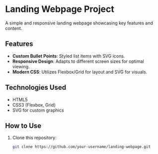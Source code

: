 # Landing Webpage Project

A simple and responsive landing webpage showcasing key features and content.

## Features

- **Custom Bullet Points**: Styled list items with SVG icons.
- **Responsive Design**: Adapts to different screen sizes for optimal viewing.
- **Modern CSS**: Utilizes Flexbox/Grid for layout and SVG for visuals.

## Technologies Used

- HTML5
- CSS3 (Flexbox, Grid)
- SVG for custom graphics

## How to Use

1. Clone this repository:
   ```bash
   git clone https://github.com/your-username/landing-webpage.git
